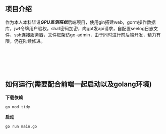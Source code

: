 ## 项目介绍

作为本人本科毕设***GPU监测系统***后端项目，使用gin搭建web，gorm操作数据库，jwt令牌用户验权，sha1密码加密，向gpt发api请求，自配置seelog日志文件，ssh连接服务器，文件框架仿go-admin，由于同时进行前后端开发，精力有限，仍在陆续修进。

<br><br><br><br>

## 如何运行(需要配合前端一起启动以及golang环境)
**下载依赖**
```
go mod tidy
```
**启动**
```
go run main.go
```
